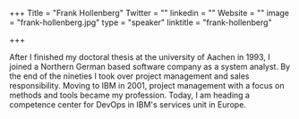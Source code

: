 +++
Title = "Frank Hollenberg"
Twitter = ""
linkedin = ""
Website = ""
image = "frank-hollenberg.jpg"
type = "speaker"
linktitle = "frank-hollenberg"

+++

After I finished my doctoral thesis at the university of Aachen in 1993, I joined a Northern German based software company as a system analyst. By the end of the nineties I took over project management and sales responsibility. Moving to IBM in 2001, project management with a focus on methods and tools became my profession. Today, I am heading a competence center for DevOps in IBM's services unit in Europe. 
